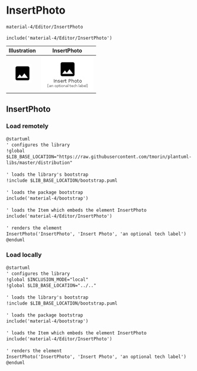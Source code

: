 # InsertPhoto


```text
material-4/Editor/InsertPhoto
```

```text
include('material-4/Editor/InsertPhoto')
```



| Illustration | InsertPhoto |
| :---: | :---: |
| ![illustration for Illustration](../../material-4/Editor/InsertPhoto.png) | ![illustration for InsertPhoto](../../material-4/Editor/InsertPhoto.Local.png) |




## InsertPhoto

### Load remotely
```plantuml
@startuml
' configures the library
!global $LIB_BASE_LOCATION="https://raw.githubusercontent.com/tmorin/plantuml-libs/master/distribution"

' loads the library's bootstrap
!include $LIB_BASE_LOCATION/bootstrap.puml

' loads the package bootstrap
include('material-4/bootstrap')

' loads the Item which embeds the element InsertPhoto
include('material-4/Editor/InsertPhoto')

' renders the element
InsertPhoto('InsertPhoto', 'Insert Photo', 'an optional tech label')
@enduml
```

### Load locally
```plantuml
@startuml
' configures the library
!global $INCLUSION_MODE="local"
!global $LIB_BASE_LOCATION="../.."

' loads the library's bootstrap
!include $LIB_BASE_LOCATION/bootstrap.puml

' loads the package bootstrap
include('material-4/bootstrap')

' loads the Item which embeds the element InsertPhoto
include('material-4/Editor/InsertPhoto')

' renders the element
InsertPhoto('InsertPhoto', 'Insert Photo', 'an optional tech label')
@enduml
```

